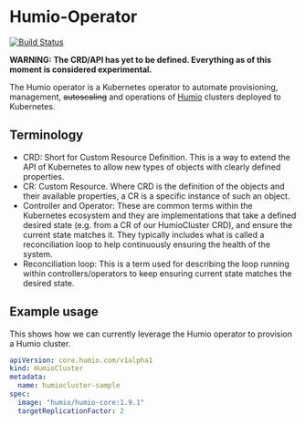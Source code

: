 # Humio-Operator

[![Build Status](https://github.com/humio/humio-operator/workflows/CI/badge.svg)](https://github.com/humio/humio-operator/actions?query=workflow%3ACI)

**WARNING: The CRD/API has yet to be defined. Everything as of this moment is considered experimental.**

The Humio operator is a Kubernetes operator to automate provisioning, management, ~~autoscaling~~ and operations of [Humio](https://humio.com) clusters deployed to Kubernetes.

## Terminology

- CRD: Short for Custom Resource Definition. This is a way to extend the API of Kubernetes to allow new types of objects with clearly defined properties.
- CR: Custom Resource. Where CRD is the definition of the objects and their available properties, a CR is a specific instance of such an object.
- Controller and Operator: These are common terms within the Kubernetes ecosystem and they are implementations that take a defined desired state (e.g. from a CR of our HumioCluster CRD), and ensure the current state matches it. They typically includes what is called a reconciliation loop to help continuously ensuring the health of the system.
- Reconciliation loop: This is a term used for describing the loop running within controllers/operators to keep ensuring current state matches the desired state.

## Example usage

This shows how we can currently leverage the Humio operator to provision a Humio cluster.

```yaml
apiVersion: core.humio.com/v1alpha1
kind: HumioCluster
metadata:
  name: humiocluster-sample
spec:
  image: "humio/humio-core:1.9.1"
  targetReplicationFactor: 2
```

